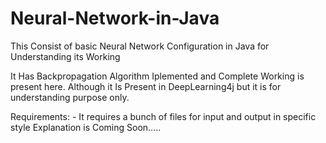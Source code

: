 # Neural-Network-in-Java
This Consist of basic Neural Network Configuration in Java for Understanding its Working 

It Has Backpropagation Algorithm Iplemented and Complete Working is present here. Although it Is Present in 
DeepLearning4j but it is for understanding purpose only. 

Requirements: -
 It requires a bunch of files for input and output in specific style 
 Explanation is Coming Soon.....
